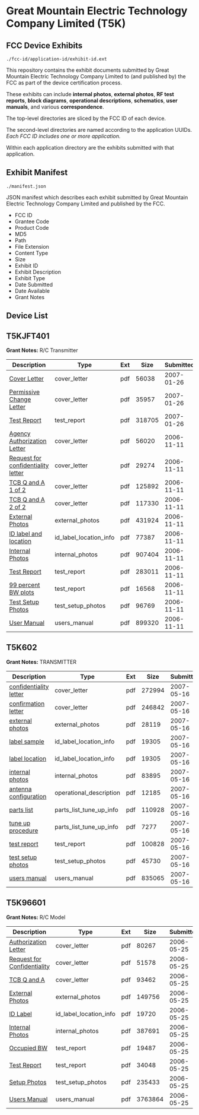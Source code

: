# Great Mountain Electric Technology Company Limited (T5K)
## FCC Device Exhibits

```
./fcc-id/application-id/exhibit-id.ext
```

This repository contains the exhibit documents submitted by Great Mountain Electric Technology Company Limited to (and published by) the FCC as part of the device certification process.

These exhibits can include **internal photos**, **external photos**, **RF test reports**, **block diagrams**, **operational descriptions**, **schematics**, **user manuals**, and various **correspondence**.

The top-level directories are sliced by the FCC ID of each device.

The second-level directories are named according to the application UUIDs. *Each FCC ID includes one or more application.*

Within each application directory are the exhibits submitted with that application. 

## Exhibit Manifest

```
./manifest.json
```

JSON manifest which describes each exhibit submitted by Great Mountain Electric Technology Company Limited and published by the FCC.

- FCC ID
- Grantee Code
- Product Code
- MD5
- Path
- File Extension
- Content Type
- Size
- Exhibit ID
- Exhibit Description
- Exhibit Type
- Date Submitted
- Date Available
- Grant Notes

## Device List
## T5KJFT401
**Grant Notes:** R/C Transmitter

| Description | Type | Ext | Size | Submitted | Available |
| ----------- | ---- | --- | ---- | --------- | --------- |
| [Cover Letter](T5KJFT401/58d470ef508707fe80f0d3154cdef7ef/751617.pdf) | cover_letter | pdf | 56038 | 2007-01-26 | 2007-01-26 |
| [Permissive Change Letter](T5KJFT401/58d470ef508707fe80f0d3154cdef7ef/751618.pdf) | cover_letter | pdf | 35957 | 2007-01-26 | 2007-01-26 |
| [Test Report](T5KJFT401/58d470ef508707fe80f0d3154cdef7ef/751619.pdf) | test_report | pdf | 318705 | 2007-01-26 | 2007-01-26 |
| [Agency Authorization Letter](T5KJFT401/06a2a283331601729325e30411ccab62/727184.pdf) | cover_letter | pdf | 56020 | 2006-11-11 | 2006-11-11 |
| [Request for confidentiality letter](T5KJFT401/06a2a283331601729325e30411ccab62/727185.pdf) | cover_letter | pdf | 29274 | 2006-11-11 | 2006-11-11 |
| [TCB Q and A 1 of 2](T5KJFT401/06a2a283331601729325e30411ccab62/727186.pdf) | cover_letter | pdf | 125892 | 2006-11-11 | 2006-11-11 |
| [TCB Q and A 2 of 2](T5KJFT401/06a2a283331601729325e30411ccab62/727187.pdf) | cover_letter | pdf | 117330 | 2006-11-11 | 2006-11-11 |
| [External Photos](T5KJFT401/06a2a283331601729325e30411ccab62/727189.pdf) | external_photos | pdf | 431924 | 2006-11-11 | 2006-11-11 |
| [ID label and location](T5KJFT401/06a2a283331601729325e30411ccab62/727190.pdf) | id_label_location_info | pdf | 77387 | 2006-11-11 | 2006-11-11 |
| [Internal Photos](T5KJFT401/06a2a283331601729325e30411ccab62/727191.pdf) | internal_photos | pdf | 907404 | 2006-11-11 | 2006-11-11 |
| [Test Report](T5KJFT401/06a2a283331601729325e30411ccab62/727196.pdf) | test_report | pdf | 283011 | 2006-11-11 | 2006-11-11 |
| [99 percent BW plots](T5KJFT401/06a2a283331601729325e30411ccab62/727197.pdf) | test_report | pdf | 16568 | 2006-11-11 | 2006-11-11 |
| [Test Setup Photos](T5KJFT401/06a2a283331601729325e30411ccab62/727198.pdf) | test_setup_photos | pdf | 96769 | 2006-11-11 | 2006-11-11 |
| [User Manual](T5KJFT401/06a2a283331601729325e30411ccab62/727199.pdf) | users_manual | pdf | 899320 | 2006-11-11 | 2006-11-11 |
## T5K602
**Grant Notes:** TRANSMITTER

| Description | Type | Ext | Size | Submitted | Available |
| ----------- | ---- | --- | ---- | --------- | --------- |
| [confidentiality letter](T5K602/7a6902df558a8b1bae7edc3dcb1009fe/793228.pdf) | cover_letter | pdf | 272994 | 2007-05-16 | 2007-05-17 |
| [confirmation letter](T5K602/7a6902df558a8b1bae7edc3dcb1009fe/793235.pdf) | cover_letter | pdf | 246842 | 2007-05-16 | 2007-05-17 |
| [external photos](T5K602/7a6902df558a8b1bae7edc3dcb1009fe/793224.pdf) | external_photos | pdf | 28119 | 2007-05-16 | 2007-05-17 |
| [label sample](T5K602/7a6902df558a8b1bae7edc3dcb1009fe/793226.pdf) | id_label_location_info | pdf | 19305 | 2007-05-16 | 2007-05-17 |
| [label location](T5K602/7a6902df558a8b1bae7edc3dcb1009fe/793226.pdf) | id_label_location_info | pdf | 19305 | 2007-05-16 | 2007-05-17 |
| [internal photos](T5K602/7a6902df558a8b1bae7edc3dcb1009fe/793225.pdf) | internal_photos | pdf | 83895 | 2007-05-16 | 2007-05-17 |
| [antenna configuration](T5K602/7a6902df558a8b1bae7edc3dcb1009fe/793223.pdf) | operational_description | pdf | 12185 | 2007-05-16 | 2007-05-17 |
| [parts list](T5K602/7a6902df558a8b1bae7edc3dcb1009fe/793229.pdf) | parts_list_tune_up_info | pdf | 110928 | 2007-05-16 | 2007-05-17 |
| [tune up procedure](T5K602/7a6902df558a8b1bae7edc3dcb1009fe/793232.pdf) | parts_list_tune_up_info | pdf | 7277 | 2007-05-16 | 2007-05-17 |
| [test report](T5K602/7a6902df558a8b1bae7edc3dcb1009fe/793230.pdf) | test_report | pdf | 100828 | 2007-05-16 | 2007-05-17 |
| [test setup photos](T5K602/7a6902df558a8b1bae7edc3dcb1009fe/793231.pdf) | test_setup_photos | pdf | 45730 | 2007-05-16 | 2007-05-17 |
| [users manual](T5K602/7a6902df558a8b1bae7edc3dcb1009fe/793234.pdf) | users_manual | pdf | 835065 | 2007-05-16 | 2007-05-17 |
## T5K96601
**Grant Notes:** R/C Model

| Description | Type | Ext | Size | Submitted | Available |
| ----------- | ---- | --- | ---- | --------- | --------- |
| [Authorization Letter](T5K96601/fe906aac9c5b7528f4fb9756e8e5f2e2/662039.pdf) | cover_letter | pdf | 80267 | 2006-05-25 | 2006-05-23 |
| [Request for Confidentiality](T5K96601/fe906aac9c5b7528f4fb9756e8e5f2e2/662040.pdf) | cover_letter | pdf | 51578 | 2006-05-25 | 2006-05-23 |
| [TCB Q and A](T5K96601/fe906aac9c5b7528f4fb9756e8e5f2e2/662041.pdf) | cover_letter | pdf | 93462 | 2006-05-25 | 2006-05-23 |
| [External Photos](T5K96601/fe906aac9c5b7528f4fb9756e8e5f2e2/662048.pdf) | external_photos | pdf | 149756 | 2006-05-25 | 2006-05-23 |
| [ID Label](T5K96601/fe906aac9c5b7528f4fb9756e8e5f2e2/662049.pdf) | id_label_location_info | pdf | 19720 | 2006-05-25 | 2006-05-23 |
| [Internal Photos](T5K96601/fe906aac9c5b7528f4fb9756e8e5f2e2/662047.pdf) | internal_photos | pdf | 387691 | 2006-05-25 | 2006-05-23 |
| [Occupied BW](T5K96601/fe906aac9c5b7528f4fb9756e8e5f2e2/662051.pdf) | test_report | pdf | 19487 | 2006-05-25 | 2006-05-23 |
| [Test Report](T5K96601/fe906aac9c5b7528f4fb9756e8e5f2e2/662053.pdf) | test_report | pdf | 34048 | 2006-05-25 | 2006-05-23 |
| [Setup Photos](T5K96601/fe906aac9c5b7528f4fb9756e8e5f2e2/662052.pdf) | test_setup_photos | pdf | 235433 | 2006-05-25 | 2006-05-23 |
| [Users Manual](T5K96601/fe906aac9c5b7528f4fb9756e8e5f2e2/662050.pdf) | users_manual | pdf | 3763864 | 2006-05-25 | 2006-05-23 |
